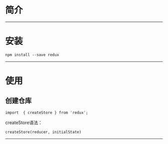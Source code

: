 # 简介

---

# 安装

```
npm install --save redux
```

---

# 使用

## 创建仓库

```
import  { createStore } from 'redux';
```

createStore语法：

```
createStore(reducer, initialState)
```

---



